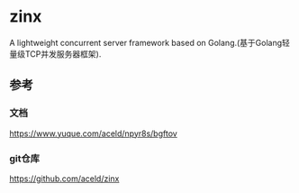 # zinx

A lightweight concurrent server framework based on Golang.(基于Golang轻量级TCP并发服务器框架).

## 参考
### 文档
https://www.yuque.com/aceld/npyr8s/bgftov

### git仓库
https://github.com/aceld/zinx
